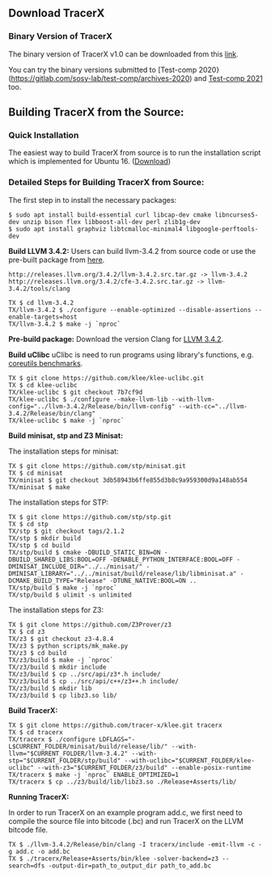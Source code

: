 

## Download TracerX

### Binary Version of TracerX

The binary version of TracerX v1.0 can be downloaded from this [link](). 

You can try the binary versions submitted to [Test-comp 2020}(https://gitlab.com/sosy-lab/test-comp/archives-2020) and  [Test-comp 2021](https://gitlab.com/sosy-lab/test-comp/archives-2021/) too. 

## Building TracerX from the Source:

### Quick Installation 

The easiest way to build TracerX from source is to run the installation script which is implemented for Ubuntu 16. ([Download](https://tracer-x.github.io/https://tracer-x.github.io/tracerx-install.sh))

### Detailed Steps for Building TracerX from Source: 


The first step in to install the necessary packages:

```
$ sudo apt install build-essential curl libcap-dev cmake libncurses5-dev unzip bison flex libboost-all-dev perl zlib1g-dev 
$ sudo apt install graphviz libtcmalloc-minimal4 libgoogle-perftools-dev
```       
        
**Build LLVM 3.4.2:**
Users can build llvm-3.4.2 from source code or use the pre-built package from [here](https://releases.llvm.org/download.html#3.4.2).

```Build from sources:
http://releases.llvm.org/3.4.2/llvm-3.4.2.src.tar.gz -> llvm-3.4.2
http://releases.llvm.org/3.4.2/cfe-3.4.2.src.tar.gz -> llvm-3.4.2/tools/clang
              
TX $ cd llvm-3.4.2
TX/llvm-3.4.2 $ ./configure --enable-optimized --disable-assertions --enable-targets=host
TX/llvm-3.4.2 $ make -j `nproc`
```              
            
**Pre-build package:**
Download the version Clang for [LLVM 3.4.2](https://releases.llvm.org/download.html#3.4.2).

**Build uClibc**
uClibc is need to run programs using library's functions, e.g. [coreutils benchmarks](https://github.com/tracer-x/TracerX-examples/tree/master/new_coreutils).
          
```
TX $ git clone https://github.com/klee/klee-uclibc.git
TX $ cd klee-uclibc
TX/klee-uclibc $ git checkout 7b7cf9d
TX/klee-uclibc $ ./configure --make-llvm-lib --with-llvm-config="../llvm-3.4.2/Release/bin/llvm-config" --with-cc="../llvm-3.4.2/Release/bin/clang"
TX/klee-uclibc $ make -j `nproc`
```          
        
**Build minisat, stp and Z3 Minisat:**

The installation steps for minisat:

```
TX $ git clone https://github.com/stp/minisat.git
TX $ cd minisat
TX/minisat $ git checkout 3db58943b6ffe855d3b8c9a959300d9a148ab554
TX/minisat $ make
```              
            
The installation steps for STP:

```              
TX $ git clone https://github.com/stp/stp.git
TX $ cd stp
TX/stp $ git checkout tags/2.1.2
TX/stp $ mkdir build
TX/stp $ cd build
TX/stp/build $ cmake -DBUILD_STATIC_BIN=ON -DBUILD_SHARED_LIBS:BOOL=OFF -DENABLE_PYTHON_INTERFACE:BOOL=OFF -DMINISAT_INCLUDE_DIR="../../minisat/" -DMINISAT_LIBRARY="../../minisat/build/release/lib/libminisat.a" -DCMAKE_BUILD_TYPE="Release" -DTUNE_NATIVE:BOOL=ON ..
TX/stp/build $ make -j `nproc`
TX/stp/build $ ulimit -s unlimited
```              
            
The installation steps for Z3:

```
TX $ git clone https://github.com/Z3Prover/z3
TX $ cd z3
TX/z3 $ git checkout z3-4.8.4
TX/z3 $ python scripts/mk_make.py
TX/z3 $ cd build
TX/z3/build $ make -j `nproc`
TX/z3/build $ mkdir include
TX/z3/build $ cp ../src/api/z3*.h include/
TX/z3/build $ cp ../src/api/c++/z3++.h include/
TX/z3/build $ mkdir lib
TX/z3/build $ cp libz3.so lib/
```              
            
**Build TracerX:**

```          
TX $ git clone https://github.com/tracer-x/klee.git tracerx
TX $ cd tracerx
TX/tracerx $ ./configure LDFLAGS="-L$CURRENT_FOLDER/minisat/build/release/lib/" --with-llvm="$CURRENT_FOLDER/llvm-3.4.2" --with-stp="$CURRENT_FOLDER/stp/build" --with-uclibc="$CURRENT_FOLDER/klee-uclibc" --with-z3="$CURRENT_FOLDER/z3/build" --enable-posix-runtime
TX/tracerx $ make -j `nproc` ENABLE_OPTIMIZED=1
TX/tracerx $ cp ../z3/build/lib/libz3.so ./Release+Asserts/lib/
```         
        
**Running TracerX:**

In order to run TracerX on an example program add.c, we first need to compile the source file into bitcode (.bc) and run TracerX on the LLVM bitcode file.

```
TX $ ./llvm-3.4.2/Release/bin/clang -I tracerx/include -emit-llvm -c -g add.c -o add.bc
TX $ ./tracerx/Release+Asserts/bin/klee -solver-backend=z3 --search=dfs -output-dir=path_to_output_dir path_to_add.bc
```       
        
